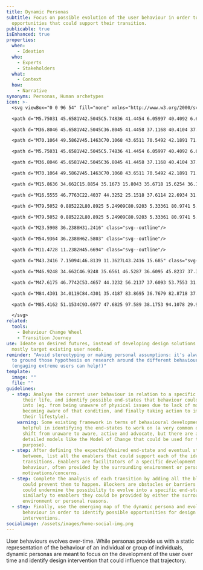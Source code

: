 ```yaml
---
title: Dynamic Personas
subtitle: Focus on possible evolution of the user behaviour in order to identify
  opportunities that could support their transition.
publicable: true
isEnhanced: true
properties:
  when:
    - Ideation
  who:
    - Experts
    - Stakeholders
  what:
    - Context
  how:
    - Narrative
synonyms: Personas, Human archetypes
icon: >-
  <svg viewBox="0 0 96 54" fill="none" xmlns="http://www.w3.org/2000/svg">

  <path d="M5.75031 45.6581V42.5045C5.74836 41.4454 6.05997 40.4092 6.64607 39.5259C7.23218 38.6426 8.06672 37.9514 9.04511 37.5389H15.17C16.1451 37.95 16.9774 38.638 17.5633 39.5173C18.1491 40.3965 18.4626 41.4282 18.4648 42.4837V45.6373C16.5568 47.0125 14.2496 47.7267 11.896 47.6706C9.71262 47.5138 7.60173 46.8225 5.75031 45.6581Z" class="svg--outline svg--filled-support"/>

  <path d="M36.8046 45.6581V42.5045C36.8045 41.4458 37.1168 40.4104 37.7027 39.5275C38.2886 38.6445 39.1221 37.9529 40.0994 37.5389H46.2312C47.2053 37.9515 48.0366 38.6399 48.6222 39.5188C49.2079 40.3977 49.5221 41.4286 49.526 42.4837V45.6373C47.6281 47.0137 45.3315 47.7349 42.985 47.6913C40.7882 47.5322 38.665 46.8337 36.8046 45.6581Z" class="svg--outline svg--filled-support"/>

  <path d="M70.1064 49.5862V45.1463C70.1068 43.6511 70.5492 42.1891 71.3782 40.9432C72.2072 39.6972 73.3862 38.7224 74.7677 38.1406H83.4521C84.8349 38.7213 86.0152 39.6957 86.8455 40.9417C87.6759 42.1878 88.1193 43.6503 88.1203 45.1463V49.6139C88.1203 49.6139 83.9168 52.8367 78.8047 52.484C75.7092 52.2517 72.7201 51.256 70.1064 49.5862Z" class="svg--outline svg--filled-support"/>

  <path d="M5.75031 45.6581V42.5045C5.74836 41.4454 6.05997 40.4092 6.64607 39.5259C7.23218 38.6426 8.06672 37.9514 9.04511 37.5389H15.17C16.1451 37.95 16.9774 38.638 17.5633 39.5173C18.1491 40.3965 18.4626 41.4282 18.4648 42.4837V45.6373C16.5568 47.0125 14.2496 47.7267 11.896 47.6706C9.71262 47.5138 7.60173 46.8225 5.75031 45.6581Z" class="svg--outline svg--bw"/>

  <path d="M36.8046 45.6581V42.5045C36.8045 41.4458 37.1168 40.4104 37.7027 39.5275C38.2886 38.6445 39.1221 37.9529 40.0994 37.5389H46.2312C47.2053 37.9515 48.0366 38.6399 48.6222 39.5188C49.2079 40.3977 49.5221 41.4286 49.526 42.4837V45.6373C47.6281 47.0137 45.3315 47.7349 42.985 47.6913C40.7882 47.5322 38.665 46.8337 36.8046 45.6581Z" class="svg--outline svg--bw"/>

  <path d="M70.1064 49.5862V45.1463C70.1068 43.6511 70.5492 42.1891 71.3782 40.9432C72.2072 39.6972 73.3862 38.7224 74.7677 38.1406H83.4521C84.8349 38.7213 86.0152 39.6957 86.8455 40.9417C87.6759 42.1878 88.1193 43.6503 88.1203 45.1463V49.6139C88.1203 49.6139 83.9168 52.8367 78.8047 52.484C75.7092 52.2517 72.7201 51.256 70.1064 49.5862Z" class="svg--outline svg--bw"/>

  <path d="M15.8636 34.662C15.8854 35.1673 15.8043 35.6718 15.6254 36.1451C15.4465 36.6183 15.1733 37.0506 14.8224 37.4159C14.4714 37.7811 14.05 38.0718 13.5834 38.2704C13.1169 38.4689 12.6148 38.5713 12.1075 38.5713C11.6002 38.5713 11.0981 38.4689 10.6316 38.2704C10.165 38.0718 9.74355 37.7811 9.39262 37.4159C9.04169 37.0506 8.76854 36.6183 8.5896 36.1451C8.41066 35.6718 8.32964 35.1673 8.35143 34.662V33.3894C8.32964 32.8841 8.41066 32.3796 8.5896 31.9063C8.76854 31.4331 9.04169 31.0008 9.39262 30.6355C9.74355 30.2703 10.165 29.9796 10.6316 29.781C11.0981 29.5825 11.6002 29.4801 12.1075 29.4801C12.6148 29.4801 13.1169 29.5825 13.5834 29.781C14.05 29.9796 14.4714 30.2703 14.8224 30.6355C15.1733 31.0008 15.4465 31.4331 15.6254 31.9063C15.8043 32.3796 15.8854 32.8841 15.8636 33.3894V34.662Z" class="svg--outline svg--filled-light"/>

  <path d="M16.5555 46.7763C22.4037 44.3252 25.1518 37.6114 22.6934 31.7805C20.235 25.9497 13.5012 23.2098 7.65295 25.6609C1.80471 28.1119 -0.943314 34.8258 1.51506 40.6566C3.97343 46.4875 10.7073 49.2273 16.5555 46.7763Z" class="svg--outline"/>

  <path d="M79.5052 0.885222L80.8925 5.24909C80.9203 5.33361 80.9741 5.40721 81.0464 5.45937C81.1187 5.51154 81.2056 5.5396 81.2948 5.53955H85.8936C85.9843 5.53796 86.0731 5.56545 86.1469 5.61796C86.2207 5.67047 86.2756 5.74522 86.3036 5.8312C86.3315 5.91719 86.3311 6.00985 86.3022 6.09555C86.2734 6.18125 86.2177 6.25544 86.1434 6.3072L82.4254 8.99745C82.3518 9.0501 82.2968 9.12458 82.2681 9.21027C82.2395 9.29596 82.2387 9.38848 82.2659 9.47464L83.6532 13.8316C83.6829 13.9168 83.6845 14.0093 83.6576 14.0954C83.6307 14.1816 83.5769 14.2569 83.5039 14.3103C83.431 14.3636 83.3428 14.3923 83.2523 14.392C83.1618 14.3918 83.0738 14.3626 83.0012 14.3088L79.2832 11.6116C79.21 11.5607 79.1228 11.5335 79.0335 11.5335C78.9442 11.5335 78.8571 11.5607 78.7838 11.6116L75.0659 14.3088C74.9925 14.3605 74.9047 14.388 74.8149 14.3874C74.7251 14.3868 74.6376 14.3582 74.565 14.3055C74.4923 14.2529 74.4379 14.1789 74.4096 14.0939C74.3812 14.0089 74.3803 13.9171 74.4069 13.8316L75.7942 9.47464C75.8211 9.38911 75.8209 9.29739 75.7936 9.212C75.7663 9.1266 75.7132 9.05168 75.6416 8.99745L71.9237 6.3072C71.8494 6.25544 71.7937 6.18125 71.7648 6.09555C71.736 6.00985 71.7355 5.91719 71.7635 5.8312C71.7915 5.74522 71.8464 5.67047 71.9202 5.61796C71.994 5.56545 72.0828 5.53796 72.1734 5.53955H76.7653C76.8552 5.53899 76.9428 5.51079 77.016 5.45881C77.0892 5.40683 77.1446 5.33359 77.1746 5.24909L78.5619 0.885222C78.5619 0.823464 78.574 0.762312 78.5978 0.705255C78.6215 0.648199 78.6562 0.596356 78.7 0.552687C78.7438 0.509018 78.7958 0.474378 78.853 0.450745C78.9103 0.427111 78.9716 0.414948 79.0335 0.414948C79.0955 0.414948 79.1568 0.427111 79.214 0.450745C79.2713 0.474378 79.3233 0.509018 79.3671 0.552687C79.4109 0.596356 79.4456 0.648199 79.4693 0.705255C79.493 0.762312 79.5052 0.823464 79.5052 0.885222Z" class="svg--filled-support"/>

  <path d="M79.5052 0.885222L80.8925 5.24909C80.9203 5.33361 80.9741 5.40721 81.0464 5.45937C81.1187 5.51154 81.2056 5.5396 81.2948 5.53955H85.8936C85.9843 5.53796 86.0731 5.56545 86.1469 5.61796C86.2207 5.67047 86.2756 5.74522 86.3036 5.8312C86.3315 5.91719 86.3311 6.00985 86.3022 6.09555C86.2734 6.18125 86.2177 6.25544 86.1434 6.3072L82.4254 8.99745C82.3518 9.0501 82.2968 9.12458 82.2681 9.21027C82.2395 9.29596 82.2387 9.38848 82.2659 9.47464L83.6532 13.8316C83.6829 13.9168 83.6845 14.0093 83.6576 14.0954C83.6307 14.1816 83.5769 14.2569 83.5039 14.3103C83.431 14.3636 83.3428 14.3923 83.2523 14.392C83.1618 14.3918 83.0738 14.3626 83.0012 14.3088L79.2832 11.6116C79.21 11.5607 79.1228 11.5335 79.0335 11.5335C78.9442 11.5335 78.8571 11.5607 78.7838 11.6116L75.0659 14.3088C74.9925 14.3605 74.9047 14.388 74.8149 14.3874C74.7251 14.3868 74.6376 14.3582 74.565 14.3055C74.4923 14.2529 74.4379 14.1789 74.4096 14.0939C74.3812 14.0089 74.3803 13.9171 74.4069 13.8316L75.7942 9.47464C75.8211 9.38911 75.8209 9.29739 75.7936 9.212C75.7663 9.1266 75.7132 9.05168 75.6416 8.99745L71.9237 6.3072C71.8494 6.25544 71.7937 6.18125 71.7648 6.09555C71.736 6.00985 71.7355 5.91719 71.7635 5.8312C71.7915 5.74522 71.8464 5.67047 71.9202 5.61796C71.994 5.56545 72.0828 5.53796 72.1734 5.53955H76.7653C76.8552 5.53899 76.9428 5.51079 77.016 5.45881C77.0892 5.40683 77.1446 5.33359 77.1746 5.24909L78.5619 0.885222C78.5619 0.823464 78.574 0.762312 78.5978 0.705255C78.6215 0.648199 78.6562 0.596356 78.7 0.552687C78.7438 0.509018 78.7958 0.474378 78.853 0.450745C78.9103 0.427111 78.9716 0.414948 79.0335 0.414948C79.0955 0.414948 79.1568 0.427111 79.214 0.450745C79.2713 0.474378 79.3233 0.509018 79.3671 0.552687C79.4109 0.596356 79.4456 0.648199 79.4693 0.705255C79.493 0.762312 79.5052 0.823464 79.5052 0.885222Z" class="svg--outline svg--bw"/>

  <path d="M23.5908 36.2388H31.2416" class="svg--outline"/>

  <path d="M54.9364 36.2388H62.5803" class="svg--outline"/>

  <path d="M11.4728 11.2382H45.6694" class="svg--outline"/>

  <path d="M43.2416 7.15094L46.8139 11.3627L43.2416 15.685" class="svg--outline"/>

  <path d="M46.9248 34.662C46.9248 35.6561 46.5287 36.6095 45.8237 37.3125C45.1186 38.0154 44.1624 38.4103 43.1653 38.4103C42.1682 38.4103 41.212 38.0154 40.5069 37.3125C39.8019 36.6095 39.4058 35.6561 39.4058 34.662V33.3895C39.4058 32.3953 39.8019 31.4419 40.5069 30.739C41.212 30.036 42.1682 29.6411 43.1653 29.6411C44.1624 29.6411 45.1186 30.036 45.8237 30.739C46.5287 31.4419 46.9248 32.3953 46.9248 33.3895V34.662Z" class="svg--outline svg--filled-light"/>

  <path d="M47.6175 46.7742C53.4657 44.3232 56.2137 37.6093 53.7553 31.7785C51.297 25.9476 44.5631 23.2078 38.7149 25.6588C32.8667 28.1099 30.1186 34.8237 32.577 40.6546C35.0354 46.4854 41.7692 49.2253 47.6175 46.7742Z" class="svg--outline"/>

  <path d="M84.4301 34.0119C84.4301 35.4187 83.8695 36.7679 82.8718 37.7627C81.8741 38.7574 80.5209 39.3163 79.1098 39.3163C77.6988 39.3163 76.3456 38.7574 75.3479 37.7627C74.3501 36.7679 73.7896 35.4187 73.7896 34.0119V32.1585C73.7896 30.7516 74.3501 29.4024 75.3479 28.4077C76.3456 27.4129 77.6988 26.854 79.1098 26.854C80.5209 26.854 81.8741 27.4129 82.8718 28.4077C83.8695 29.4024 84.4301 30.7516 84.4301 32.1585V34.0119Z" class="svg--outline svg--filled-light"/>

  <path d="M85.4162 51.1534C93.6977 47.6825 97.589 38.1753 94.1078 29.9185C90.6266 21.6616 81.0911 17.7818 72.8096 21.2527C64.5282 24.7236 60.6368 34.2307 64.118 42.4876C67.5992 50.7444 77.1347 54.6243 85.4162 51.1534Z" class="svg--outline"/>

  </svg>
related:
  tools:
    - Behaviour Change Wheel
    - Transition Journey
use: Ideate on desired futures, instead of developing design solutions that
  mostly target existing user needs.
reminder: "Avoid stereotyping or making personal assumptions: it's always good
  to ground those hypothesis on research around the different behaviours
  (engaging extreme users can help!)"
template:
  image: ""
  file: ""
guidelines:
  - step: Analyse the current user behaviour in relation to a specific aspect of
      their life, and identify possible end-states that behaviour could evolve
      into (eg. from being unaware of physical issues due to lack of movement to
      becoming aware of that condition, and finally taking action to improve
      their lifestyle).
    warning: Some existing framework in terms of behavioural development could be
      helpful in identifying the end-states to work on (a very common one is the
      shift from unaware to aware, active and advocate, but there are also more
      detailed models like the Model of Change that could be used for this
      purpose).
  - step: After defining the expected/desired end-state and eventual steps in
      between, list all the enablers that could support each of the identified
      transitions. Enablers are facilitators of a specific development of the
      behaviour, often provided by the surrounding environment or personal
      motivations/concerns.
  - step: Complete the analysis of each transition by adding all the blockers that
      could prevent them to happen. Blockers are obstacles or barriers that
      could undermine the possibility to evolve into a specific end-state, and
      similarly to enablers they could be provided by either the surrounding
      environment or personal reasons.
  - step: Finally, use the emerging map of the dynamic persona and evolution of the
      behaviour in order to identify possible opportunities for design
      interventions.
socialimage: /assets/images/home-social-img.png
---
```

User behaviours evolves over-time. While personas provide us with a static representation of the behaviour of an individual or group of individuals, dynamic personas are meant to focus on the development of the user over time and identify design intervention that could influence that trajectory.